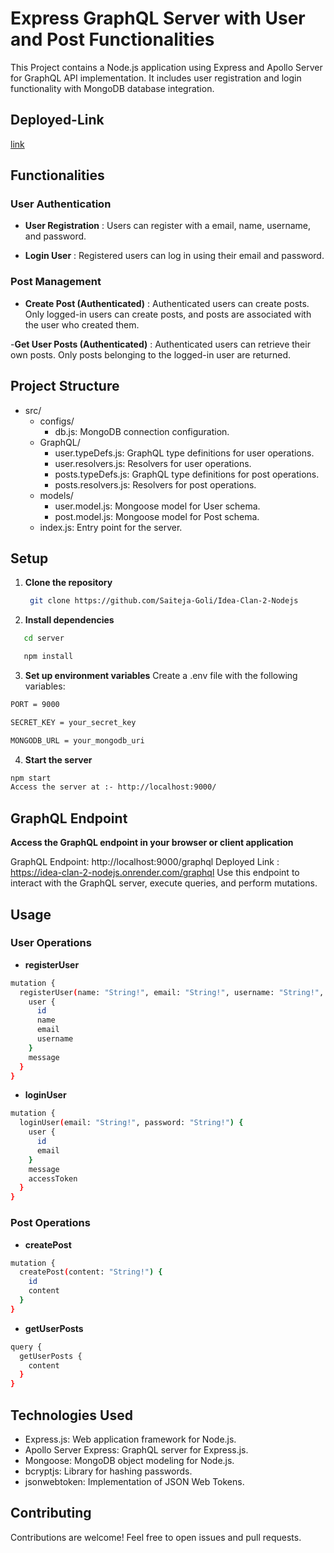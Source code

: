 # Express GraphQL Server with User and Post Functionalities

This Project contains a Node.js application using Express and Apollo Server for GraphQL API implementation. It includes user registration and login functionality with MongoDB database integration.


## Deployed-Link
[link](https://idea-clan-2-nodejs.onrender.com/)


## Functionalities
### User Authentication
- **User Registration** : Users can register with a email, name, username, and password.

- **Login User** : Registered users can log in using their email and password.

### Post Management
- **Create Post (Authenticated)** : Authenticated users can create posts. Only logged-in users can create posts, and posts are associated with the user who created them.

-**Get User Posts (Authenticated)** : Authenticated users can retrieve their own posts. Only posts belonging to the logged-in user are returned.


## Project Structure
- src/
  - configs/
    - db.js: MongoDB connection configuration.
  - GraphQL/
    - user.typeDefs.js: GraphQL type definitions for user operations.
    - user.resolvers.js: Resolvers for user operations.
    - posts.typeDefs.js: GraphQL type definitions for post operations.
    - posts.resolvers.js: Resolvers for post operations.
  - models/
    - user.model.js: Mongoose model for User schema.
    - post.model.js: Mongoose model for Post schema.
  - index.js: Entry point for the server.


## Setup

1. **Clone the repository** 

   ```bash
    git clone https://github.com/Saiteja-Goli/Idea-Clan-2-Nodejs
    ```
2. **Install dependencies**
 ```bash
    cd server

    npm install
   ```

3. **Set up environment variables** 
Create a .env file with the following variables:
```bash
PORT = 9000

SECRET_KEY = your_secret_key

MONGODB_URL = your_mongodb_uri
```
4. **Start the server**
```bash
npm start
Access the server at :- http://localhost:9000/
```

## GraphQL Endpoint
**Access the GraphQL endpoint in your browser or client application**

GraphQL Endpoint: http://localhost:9000/graphql
Deployed Link : https://idea-clan-2-nodejs.onrender.com/graphql
Use this endpoint to interact with the GraphQL server, execute queries, and perform mutations.


## Usage
### User Operations
 - **registerUser**
```bash
mutation {
  registerUser(name: "String!", email: "String!", username: "String!", password: "String!") {
    user {
      id
      name
      email
      username
    }
    message
  }
}
```

- **loginUser**
```bash
mutation {
  loginUser(email: "String!", password: "String!") {
    user {
      id
      email
    }
    message
    accessToken
  }
}

```

### Post Operations

- **createPost**
```bash
mutation {
  createPost(content: "String!") {
    id
    content
  }
}

```

- **getUserPosts**
```bash
query {
  getUserPosts {
    content
  }
}
```

## Technologies Used

- Express.js: Web application framework for Node.js.
- Apollo Server Express: GraphQL server for Express.js.
- Mongoose: MongoDB object modeling for Node.js.
- bcryptjs: Library for hashing passwords.
- jsonwebtoken: Implementation of JSON Web Tokens.

## Contributing
Contributions are welcome! Feel free to open issues and pull requests.